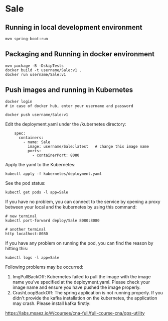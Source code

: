 # Sale

## Running in local development environment

```
mvn spring-boot:run
```

## Packaging and Running in docker environment

```
mvn package -B -DskipTests
docker build -t username/Sale:v1 .
docker run username/Sale:v1
```

## Push images and running in Kubernetes

```
docker login 
# in case of docker hub, enter your username and password

docker push username/Sale:v1
```

Edit the deployment.yaml under the /kubernetes directory:
```
    spec:
      containers:
        - name: Sale
          image: username/Sale:latest   # change this image name
          ports:
            - containerPort: 8080

```

Apply the yaml to the Kubernetes:
```
kubectl apply -f kubernetes/deployment.yaml
```

See the pod status:
```
kubectl get pods -l app=Sale
```

If you have no problem, you can connect to the service by opening a proxy between your local and the kubernetes by using this command:
```
# new terminal
kubectl port-forward deploy/Sale 8080:8080

# another terminal
http localhost:8080
```

If you have any problem on running the pod, you can find the reason by hitting this:
```
kubectl logs -l app=Sale
```

Following problems may be occurred:

1. ImgPullBackOff:  Kubernetes failed to pull the image with the image name you've specified at the deployment.yaml. Please check your image name and ensure you have pushed the image properly.
1. CrashLoopBackOff: The spring application is not running properly. If you didn't provide the kafka installation on the kubernetes, the application may crash. Please install kafka firstly:

https://labs.msaez.io/#/courses/cna-full/full-course-cna/ops-utility

